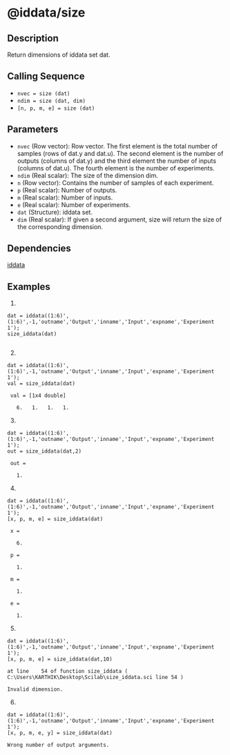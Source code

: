 # @iddata/size

## Description
Return dimensions of iddata set dat.

## Calling Sequence
- `nvec = size (dat)`
- `ndim = size (dat, dim)`
- `[n, p, m, e] = size (dat)`

## Parameters
- `nvec` (Row vector): Row vector. The first element is the total number of samples (rows of dat.y and dat.u). The second element is the number of outputs (columns of dat.y) and the third element the number of inputs (columns of dat.u). The fourth element is the number of experiments.
- `ndim` (Real scalar): The size of the dimension dim.
- `n` (Row vector): Contains the number of samples of each experiment.
- `p` (Real scalar): Number of outputs.
- `m` (Real scalar): Number of inputs.
- `e` (Real scalar): Number of experiments.
- `dat` (Structure): iddata set.
- `dim` (Real scalar): If given a second argument, size will return the size of the corresponding dimension.

## Dependencies
[iddata](https://github.com/akash-sankar/CSToolboxFunctions/tree/main/iddata)

## Examples
1.
```
dat = iddata((1:6)',(1:6)',-1,'outname','Output','inname','Input','expname','Experiment 1');
size_iddata(dat)
```
```

```
2.
```
dat = iddata((1:6)',(1:6)',-1,'outname','Output','inname','Input','expname','Experiment 1');
val = size_iddata(dat)
```
```
 val = [1x4 double]

   6.   1.   1.   1.
```

3.
```
dat = iddata((1:6)',(1:6)',-1,'outname','Output','inname','Input','expname','Experiment 1');
out = size_iddata(dat,2)
```
```
 out = 

   1.
```

4.
```
dat = iddata((1:6)',(1:6)',-1,'outname','Output','inname','Input','expname','Experiment 1');
[x, p, m, e] = size_iddata(dat)
```
```
 x = 

   6.

 p = 

   1.

 m = 

   1.

 e = 

   1.
```

5.
```
dat = iddata((1:6)',(1:6)',-1,'outname','Output','inname','Input','expname','Experiment 1');
[x, p, m, e] = size_iddata(dat,10)
```
```
at line    54 of function size_iddata ( C:\Users\KARTHIK\Desktop\Scilab\size_iddata.sci line 54 )

Invalid dimension.
```

6.
```
dat = iddata((1:6)',(1:6)',-1,'outname','Output','inname','Input','expname','Experiment 1');
[x, p, m, e, y] = size_iddata(dat)
```
```
Wrong number of output arguments.
```
